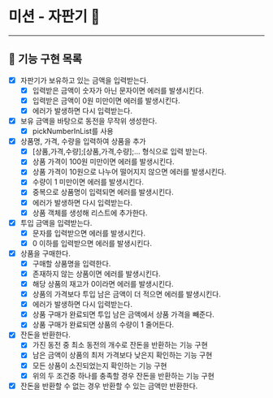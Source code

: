 # 미션 - 자판기 🧃

---
## 📝 기능 구현 목록

- [x] 자판기가 보유하고 있는 금액을 입력받는다.
  - [x] 입력받은 금액이 숫자가 아닌 문자이면 에러를 발생시킨다.
  - [x] 입력받은 금액이 0원 미만이면 에러를 발생시킨다.
  - [x] 에러가 발생하면 다시 입력받는다.
- [x] 보유 금액을 바탕으로 동전을 무작위 생성한다.
  - [x] pickNumberInList를 사용
- [x] 상품명, 가격, 수량을 입력하여 상품을 추가
  - [x] [상품,가격,수량];[상품,가격,수량];... 형식으로 입력 받는다.
  - [x] 상품 가격이 100원 미만이면 에러를 발생시킨다.
  - [x] 상품 가격이 10원으로 나누어 떨어지지 않으면 에러를 발생시킨다.
  - [x] 수량이 1 미만이면 에러를 발생시킨다.
  - [x] 중복으로 상품명이 입력되면 에러를 발생시킨다.
  - [x] 에러가 발생하면 다시 입력받는다.
  - [x] 상품 객체를 생성해 리스트에 추가한다.
- [x] 투입 금액을 입력받는다.
  - [x] 문자를 입력받으면 에러를 발생시킨다.
  - [x] 0 이하를 입력받으면 에러를 발생시킨다.
- [x] 상품을 구매한다.
  - [x] 구매할 상품명을 입력한다.
  - [x] 존재하지 않는 상품이면 에러를 발생시킨다.
  - [x] 해당 상품의 재고가 0이라면 에러를 발생시킨다.
  - [x] 상품의 가격보다 투입 남은 금액이 더 적으면 에러를 발생시킨다.
  - [x] 에러가 발생하면 다시 입력받는다.
  - [x] 상품 구매가 완료되면 투입 남은 금액에서 상품 가격을 빼준다.
  - [x] 상품 구매가 완료되면 상품의 수량이 1 줄어든다.
- [x] 잔돈을 반환한다.
  - [x] 가진 동전 중 최소 동전의 개수로 잔돈을 반환하는 기능 구현
  - [x] 남은 금액이 상품의 최저 가격보다 낮은지 확인하는 기능 구현
  - [x] 모든 상품이 소진되었는지 확인하는 기능 구현
  - [x] 위의 두 조건중 하나를 충족할 경우 잔돈을 반환하는 기능 구현
- [x] 잔돈을 반환할 수 없는 경우 반환할 수 있는 금액만 반환한다.